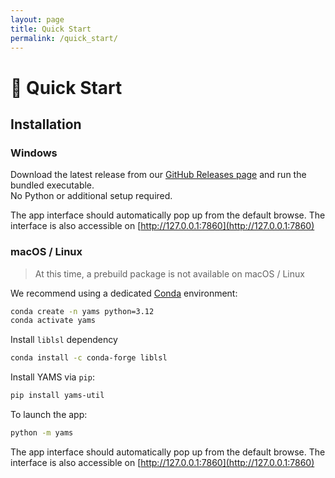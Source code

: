 ```yaml
---
layout: page
title: Quick Start
permalink: /quick_start/
---
```


# 🚀 Quick Start


## Installation 

### Windows

Download the latest release from our [GitHub Releases page](https://github.com/SenSE-Lab-OSU/YAMS/releases) and run the bundled executable.  
No Python or additional setup required.

The app interface should automatically pop up from the default browse. The interface is also accessible on [http://127.0.0.1:7860](http://127.0.0.1:7860)

### macOS / Linux

> At this time, a prebuild package is not available on macOS / Linux

We recommend using a dedicated [Conda](https://docs.conda.io/en/latest/) environment:

```bash
conda create -n yams python=3.12
conda activate yams
```

Install `liblsl` dependency 

``` bash
conda install -c conda-forge liblsl
```

Install YAMS via `pip`:

``` bash
pip install yams-util
```

To launch the app:

``` bash
python -m yams
```

The app interface should automatically pop up from the default browse. The interface is also accessible on [http://127.0.0.1:7860](http://127.0.0.1:7860)

<!-- 🛠️ Coming soon: Homebrew formula and precompiled binaries for macOS/Linux. -->